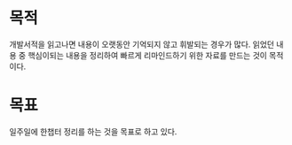 # 목적
개발서적을 읽고나면 내용이 오랫동안 기억되지 않고 휘발되는 경우가 많다.
읽었던 내용 중 핵심이되는 내용을 정리하여 빠르게 리마인드하기 위한 자료를 만드는 것이 목적이다.

# 목표
일주일에 한챕터 정리를 하는 것을 목표로 하고 있다.
